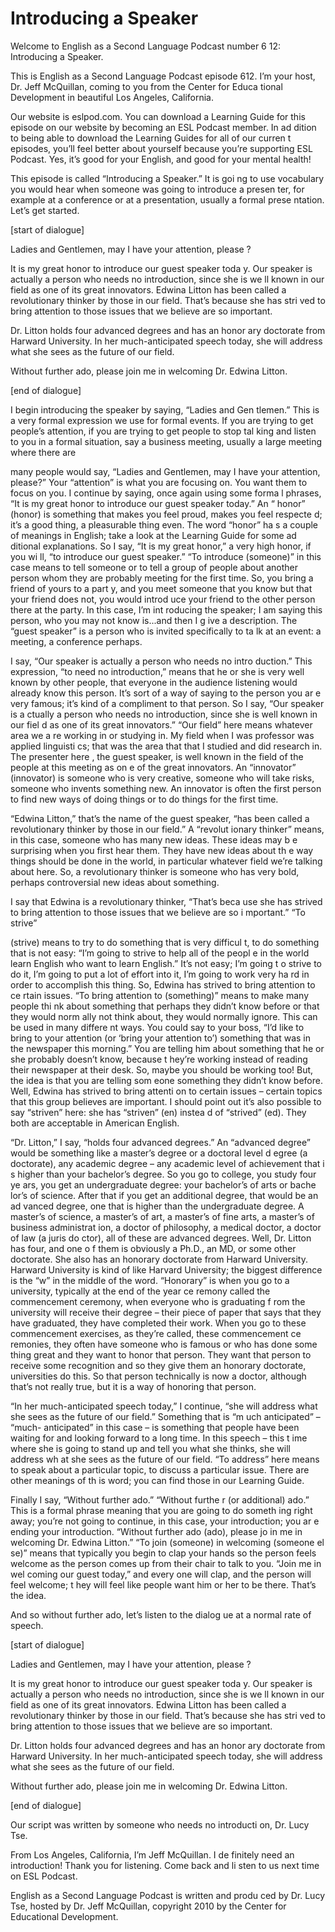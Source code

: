 # Introducing a Speaker

Welcome to English as a Second Language Podcast number 6 12: Introducing a Speaker. 

This is English as a Second Language Podcast episode 612.  I’m your host, Dr. Jeff McQuillan, coming to you from the Center for Educa tional Development in beautiful Los Angeles, California. 

Our website is eslpod.com.  You can download a Learning Guide for this episode on our website by becoming an ESL Podcast member.  In ad dition to being able to download the Learning Guides for all of our curren t episodes, you’ll feel better about yourself because you’re supporting ESL Podcast.  Yes,  it’s good for your English, and good for your mental health! 

This episode is called “Introducing a Speaker.”  It is goi ng to use vocabulary you would hear when someone was going to introduce a presen ter, for example at a conference or at a presentation, usually a formal prese ntation.  Let’s get started. 

[start of dialogue] 

Ladies and Gentlemen, may I have your attention, please ?   

It is my great honor to introduce our guest speaker toda y.  Our speaker is actually a person who needs no introduction, since she is we ll known in our field as one of its great innovators.  Edwina Litton has been  called a revolutionary thinker by those in our field.  That’s because she has stri ved to bring attention to those issues that we believe are so important.   

Dr. Litton holds four advanced degrees and has an honor ary doctorate from Harward University.  In her much-anticipated speech today, she will address what she sees as the future of our field.   

Without further ado, please join me in welcoming Dr. Edwina Litton. 

[end of dialogue] 

I begin introducing the speaker by saying, “Ladies and Gen tlemen.”  This is a very formal expression we use for formal events.  If you are  trying to get people’s attention, if you are trying to get people to stop tal king and listen to you in a formal situation, say a business meeting, usually a large  meeting where there are  

 many people would say, “Ladies and Gentlemen, may I have  your attention, please?”  Your “attention” is what you are focusing on.  You want them to focus on you.  I continue by saying, once again using some forma l phrases, “It is my great honor to introduce our guest speaker today.”  An “ honor” (honor) is something that makes you feel proud, makes you feel respecte d; it’s a good thing, a pleasurable thing even.  The word “honor” ha s a couple of meanings in English; take a look at the Learning Guide for some ad ditional explanations.  So I say, “It is my great honor,” a very high honor, if you wi ll, “to introduce our guest speaker.”  “To introduce (someone)” in this case means to tell someone or to tell a group of people about another person whom they are probably meeting for the first time.  So, you bring a friend of yours to a part y, and you meet someone that you know but that your friend does not, you would introd uce your friend to the other person there at the party.  In this case, I’m int roducing the speaker; I am saying this person, who you may not know is...and then I g ive a description.  The “guest speaker” is a person who is invited specifically to ta lk at an event: a meeting, a conference perhaps.   

I say, “Our speaker is actually a person who needs no intro duction.”  This expression, “to need no introduction,” means that he or she is very well known by other people, that everyone in the audience listening would already know this person.  It’s sort of a way of saying to the person you ar e very famous; it’s kind of a compliment to that person.  So I say, “Our speaker is a ctually a person who needs no introduction, since she is well known in our fiel d as one of its great innovators.”  “Our field” here means whatever area we a re working in or studying in.  My field when I was professor was applied linguisti cs; that was the area that that I studied and did research in.  The presenter here , the guest speaker, is well known in the field of the people at this meeting as on e of the great innovators. An “innovator” (innovator) is someone who is very creative,  someone who will take risks, someone who invents something new.  An innovator  is often the first person to find new ways of doing things or to do things for the first time. 

“Edwina Litton,” that’s the name of the guest speaker,  “has been called a revolutionary thinker by those in our field.”  A “revolut ionary thinker” means, in this case, someone who has many new ideas.  These ideas may b e surprising when you first hear them.  They have new ideas about th e way things should be done in the world, in particular whatever field we’re  talking about here.  So, a revolutionary thinker is someone who has very bold, perhaps controversial new ideas about something. 

I say that Edwina is a revolutionary thinker, “That’s beca use she has strived to bring attention to those issues that we believe are so i mportant.”  “To strive”  

 (strive) means to try to do something that is very difficul t, to do something that is not easy: “I’m going to strive to help all of the peopl e in the world learn English who want to learn English.”  It’s not easy; I’m going t o strive to do it, I’m going to put a lot of effort into it, I’m going to work very ha rd in order to accomplish this thing.  So, Edwina has strived to bring attention to ce rtain issues.  “To bring attention to (something)” means to make many people thi nk about something that perhaps they didn’t know before or that they would norm ally not think about, they would normally ignore.  This can be used in many differe nt ways.  You could say to your boss, “I’d like to bring to your attention (or ‘bring your attention to’) something that was in the newspaper this morning.”  You  are telling him about something that he or she probably doesn’t know, because t hey’re working instead of reading their newspaper at their desk.  So, maybe you should be working too!  But, the idea is that you are telling som eone something they didn’t know before.  Well, Edwina has strived to bring attenti on to certain issues – certain topics that this group believes are important.  I should point out it’s also possible to say “striven” here: she has “striven” (en) instea d of “strived” (ed). They both are acceptable in American English. 

“Dr. Litton,” I say, “holds four advanced degrees.”  An  “advanced degree” would be something like a master’s degree or a doctoral level d egree (a doctorate), any academic degree – any academic level of achievement that i s higher than your bachelor’s degree.  So you go to college, you study four ye ars, you get an undergraduate degree: your bachelor’s of arts or bache lor’s of science.  After that if you get an additional degree, that would be an ad vanced degree, one that is higher than the undergraduate degree.  A master’s of science, a master’s of art, a master’s of fine arts, a master’s of business administrat ion, a doctor of philosophy, a medical doctor, a doctor of law (a juris do ctor), all of these are advanced degrees.  Well, Dr. Litton has four, and one o f them is obviously a Ph.D., an MD, or some other doctorate.  She also has an  honorary doctorate from Harward University.  Harward University is kind of like  Harvard University; the biggest difference is the “w” in the middle of the  word.  “Honorary” is when you go to a university, typically at the end of the year ce remony called the commencement ceremony, when everyone who is graduating f rom the university will receive their degree – their piece of paper that  says that they have graduated, they have completed their work.  When you go  to these commencement exercises, as they’re called, these commencement ce remonies, they often have someone who is famous or who has done some thing great and they want to honor that person.  They want that person to receive some recognition and so they give them an honorary doctorate, universities do this.  So that person technically is now a doctor, although that’s not really true, but it is a way of honoring that person.      

 “In her much-anticipated speech today,” I continue, “she will address what she sees as the future of our field.”  Something that is “m uch anticipated” – “much- anticipated” in this case – is something that people have  been waiting for and looking forward to a long time.  In this speech – this t ime where she is going to stand up and tell you what she thinks, she will address wh at she sees as the future of our field.  “To address” here means to speak about a particular topic, to discuss a particular issue.  There are other meanings of th is word; you can find those in our Learning Guide. 

Finally I say, “Without further ado.”  “Without furthe r (or additional) ado.”  This is a formal phrase meaning that you are going to do someth ing right away; you’re not going to continue, in this case, your introduction; you ar e ending your introduction.  “Without further ado (ado), please jo in me in welcoming Dr. Edwina Litton.”  “To join (someone) in welcoming (someone el se)” means that typically you begin to clap your hands so the person feels welcome as the person comes up from their chair to talk to you.  “Join me in wel coming our guest today,” and every one will clap, and the person will feel welcome; t hey will feel like people want him or her to be there.  That’s the idea.   

And so without further ado, let’s listen to the dialog ue at a normal rate of speech. 

[start of dialogue] 

Ladies and Gentlemen, may I have your attention, please ?   

It is my great honor to introduce our guest speaker toda y.  Our speaker is actually a person who needs no introduction, since she is we ll known in our field as one of its great innovators.  Edwina Litton has been  called a revolutionary thinker by those in our field.  That’s because she has stri ved to bring attention to those issues that we believe are so important.   

Dr. Litton holds four advanced degrees and has an honor ary doctorate from Harward University.  In her much-anticipated speech today, she will address what she sees as the future of our field.   

Without further ado, please join me in welcoming Dr. Edwina Litton. 

[end of dialogue] 

Our script was written by someone who needs no introducti on, Dr. Lucy Tse.    

 From Los Angeles, California, I’m Jeff McQuillan.  I de finitely need an introduction!  Thank you for listening.  Come back and li sten to us next time on ESL Podcast. 

English as a Second Language Podcast is written and produ ced by Dr. Lucy Tse, hosted by Dr. Jeff McQuillan, copyright 2010 by the Center  for Educational Development.

